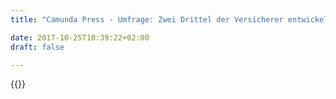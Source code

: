 ```yaml
---
title: "Camunda Press - Umfrage: Zwei Drittel der Versicherer entwickeln Software selbst | Camunda BPM"

date: 2017-10-25T10:39:22+02:00
draft: false

---
```

{{<press-single
title="Umfrage: Zwei Drittel der Versicherer entwickeln Software selbst"
text=""
date="2019-06-25">}}